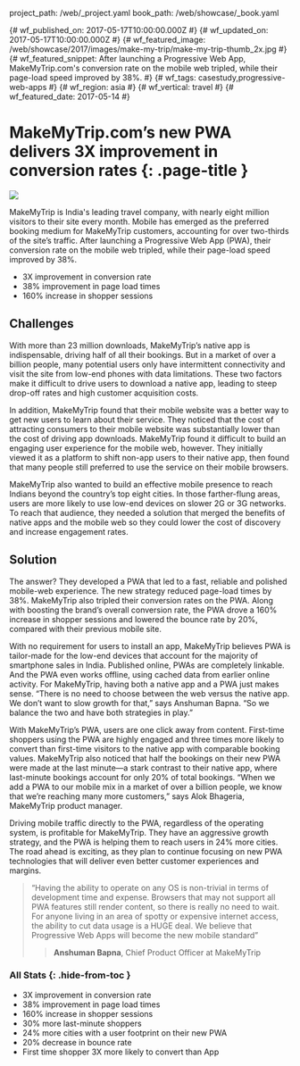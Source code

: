 project_path: /web/_project.yaml
book_path: /web/showcase/_book.yaml

{# wf_published_on: 2017-05-17T10:00:00.000Z #}
{# wf_updated_on: 2017-05-17T10:00:00.000Z #}
{# wf_featured_image: /web/showcase/2017/images/make-my-trip/make-my-trip-thumb_2x.jpg #}
{# wf_featured_snippet: After launching a Progressive Web App, MakeMyTrip.com's conversion rate on the mobile web tripled, while their page-load speed improved by 38%. #}
{# wf_tags: casestudy,progressive-web-apps #}
{# wf_region: asia #}
{# wf_vertical: travel #}
{# wf_featured_date: 2017-05-14 #}

# MakeMyTrip.com’s new PWA delivers 3X improvement in conversion rates {: .page-title }

<img src="/web/showcase/2017/images/make-my-trip/make-my-trip-detail_2x.jpg" class="attempt-right">


MakeMyTrip is India's leading travel company, with nearly eight million visitors
to their site every month. Mobile has emerged as the preferred booking medium
for MakeMyTrip customers, accounting for over two-thirds of the site’s traffic.
After launching a Progressive Web App (PWA), their conversion rate on the mobile
web tripled, while their page-load speed improved by 38%.

* 3X improvement in conversion rate
* 38% improvement in page load times
* 160% increase in shopper sessions

<div class="clearfix"></div>

## Challenges

With more than 23 million downloads, MakeMyTrip’s native app is indispensable,
driving half of all their bookings. But in a market of over a billion people,
many potential users only have intermittent connectivity and visit the site from
low-end phones with data limitations. These two factors make it difficult to
drive users to download a native app, leading to steep drop-off rates and high
customer acquisition costs.
 
In addition, MakeMyTrip found that their mobile website was a better way to get
new users to learn about their service. They noticed that the cost of attracting
consumers to their mobile website was substantially lower than the cost of
driving app downloads. MakeMyTrip found it difficult to build an engaging user
experience for the mobile web, however. They initially viewed it as a platform
to shift non-app users to their native app, then found that many people still
preferred to use the service on their mobile browsers.
 
MakeMyTrip also wanted to build an effective mobile presence to reach Indians
beyond the country’s top eight cities. In those farther-flung areas, users are
more likely to use low-end devices on slower 2G or 3G networks. To reach that
audience, they needed a solution that merged the benefits of native apps and the
mobile web so they could lower the cost of discovery and increase engagement
rates.
 
## Solution

The answer? They developed a PWA that led to a fast, reliable and polished
mobile-web experience. The new strategy reduced page-load times by 38%.
MakeMyTrip also tripled their conversion rates on the PWA. Along with boosting
the brand’s overall conversion rate, the PWA drove a 160% increase in shopper
sessions and lowered the bounce rate by 20%, compared with their previous mobile
site.
 
With no requirement for users to install an app, MakeMyTrip believes PWA is
tailor-made for the low-end devices that account for the majority of smartphone
sales in India. Published online, PWAs are completely linkable. And the PWA even
works offline, using cached data from earlier online activity. For MakeMyTrip,
having both a native app and a PWA just makes sense. “There is no need to choose
between the web versus the native app. We don’t want to slow growth for that,”
says Anshuman Bapna. “So we balance the two and have both strategies in play.”
 
With MakeMyTrip’s PWA, users are one click away from content. First-time
shoppers using the PWA are highly engaged and three times more likely to convert
than first-time visitors to the native app with comparable booking values.
MakeMyTrip also noticed that half the bookings on their new PWA were made at the
last minute—a stark contrast to their native app, where last-minute bookings
account for only 20% of total bookings. “When we add a PWA to our mobile mix in
a market of over a billion people, we know that we’re reaching many more
customers,” says Alok Bhageria, MakeMyTrip product manager.
 
Driving mobile traffic directly to the PWA, regardless of the operating system,
is profitable for MakeMyTrip. They have an aggressive growth strategy, and the
PWA is helping them to reach users in 24% more cities. The road ahead is
exciting, as they plan to continue focusing on new PWA technologies that will
deliver even better customer experiences and margins.
 
> “Having the ability to operate on any OS is non-trivial in terms of
> development time and expense. Browsers that may not support all PWA features
> still render content, so there is really no need to wait. For anyone living
> in an area of spotty or expensive internet access, the ability to cut data
> usage is a HUGE deal. We believe that Progressive Web Apps will become the
> new mobile standard”
> > **Anshuman Bapna**, Chief Product Officer at MakeMyTrip
 

### All Stats {: .hide-from-toc }

* 3X improvement in conversion rate
* 38% improvement in page load times
* 160% increase in shopper sessions
* 30% more last-minute shoppers
* 24% more cities with a user footprint on their new PWA
* 20% decrease in bounce rate
* First time shopper 3X more likely to convert than App 
